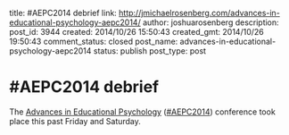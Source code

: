 title: #AEPC2014 debrief
link: http://jmichaelrosenberg.com/advances-in-educational-psychology-aepc2014/
author: joshuarosenberg
description: 
post_id: 3944
created: 2014/10/26 15:50:43
created_gmt: 2014/10/26 19:50:43
comment_status: closed
post_name: advances-in-educational-psychology-aepc2014
status: publish
post_type: post

# #AEPC2014 debrief

The [Advances in Educational Psychology](http://aepc2014.com/) ([#AEPC2014](https://twitter.com/search?q=%23AEPC2014&src=typd)) conference took place this past Friday and Saturday.